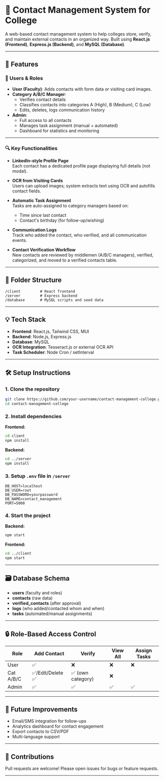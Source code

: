 
# 📇 Contact Management System for College

A web-based contact management system to help colleges store, verify, and maintain external contacts in an organized way. Built using **React.js (Frontend)**, **Express.js (Backend)**, and **MySQL (Database)**.

---

## 🚀 Features

### 👤 Users & Roles
- **User (Faculty)**: Adds contacts with form data or visiting card images.
- **Category A/B/C Manager**:
  - Verifies contact details
  - Classifies contacts into categories A (High), B (Medium), C (Low)
  - Edits, deletes, logs communication history
- **Admin**:
  - Full access to all contacts
  - Manages task assignment (manual + automated)
  - Dashboard for statistics and monitoring

---

### 🔍 Key Functionalities
- **LinkedIn-style Profile Page**  
  Each contact has a dedicated profile page displaying full details (not modal).

- **OCR from Visiting Cards**  
  Users can upload images; system extracts text using OCR and autofills contact fields.

- **Automatic Task Assignment**  
  Tasks are auto-assigned to category managers based on:
  - Time since last contact
  - Contact's birthday (for follow-up/wishing)

- **Communication Logs**  
  Track who added the contact, who verified, and all communication events.

- **Contact Verification Workflow**  
  New contacts are reviewed by middlemen (A/B/C managers), verified, categorized, and moved to a verified contacts table.

---

## 📁 Folder Structure

```
/client         # React frontend
/server         # Express backend
/database       # MySQL scripts and seed data
```

---

## 💡 Tech Stack

- **Frontend**: React.js, Tailwind CSS, MUI
- **Backend**: Node.js, Express.js
- **Database**: MySQL
- **OCR Integration**: Tesseract.js or external OCR API
- **Task Scheduler**: Node Cron / setInterval

---

## 🛠️ Setup Instructions

### 1. Clone the repository
```bash
git clone https://github.com/your-username/contact-management-college.git
cd contact-management-college
```

### 2. Install dependencies

**Frontend:**
```bash
cd client
npm install
```

**Backend:**
```bash
cd ../server
npm install
```

### 3. Setup `.env` file in `/server`

```env
DB_HOST=localhost
DB_USER=root
DB_PASSWORD=yourpassword
DB_NAME=contact_management
PORT=5000
```

### 4. Start the project

**Backend:**
```bash
npm start
```

**Frontend:**
```bash
cd ../client
npm start
```

---

## 🗃️ Database Schema

- **users** (faculty and roles)
- **contacts** (raw data)
- **verified_contacts** (after approval)
- **logs** (who added/contacted whom and when)
- **tasks** (automated/manual assignments)

---

## 🔒 Role-Based Access Control

| Role         | Add Contact | Verify | View All | Assign Tasks |
|--------------|-------------|--------|----------|---------------|
| User         | ✅           | ❌     | ❌       | ❌             |
| Cat A/B/C    | ✅/Edit/Delete ✅   | ✅ (own category) | ❌             |
| Admin        | ✅           | ✅     | ✅        | ✅             |

---

## 🧠 Future Improvements

- Email/SMS integration for follow-ups
- Analytics dashboard for contact engagement
- Export contacts to CSV/PDF
- Multi-language support

---

## 🤝 Contributions

Pull requests are welcome! Please open issues for bugs or feature requests.

---



